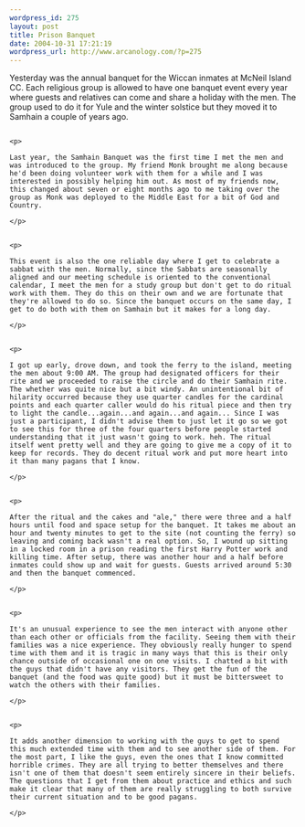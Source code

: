 ```yaml
--- 
wordpress_id: 275
layout: post
title: Prison Banquet
date: 2004-10-31 17:21:19
wordpress_url: http://www.arcanology.com/?p=275
---
```

<p>
                                                                                                                                                                                                                                                                                                                                                                                                                                                                                                                                                                                                                                                                                  Yesterday was the annual banquet for the Wiccan inmates at McNeil Island CC. Each religious group is allowed to have one banquet event every year where guests and relatives can come and share a holiday with the men. The group used to do it for Yule and the winter solstice but they moved it to Samhain a couple of years ago.
                                                                                                                                                                                                                                                                                                                                                                                                                                                                                                                                                                                                                                                                                </p>
                                                                                                                                                                                                                                                                                                                                                                                                                                                                                                                                                                                                                                                                                
                                                                                                                                                                                                                                                                                                                                                                                                                                                                                                                                                                                                                                                                                <p>
                                                                                                                                                                                                                                                                                                                                                                                                                                                                                                                                                                                                                                                                                  Last year, the Samhain Banquet was the first time I met the men and was introduced to the group. My friend Monk brought me along because he'd been doing volunteer work with them for a while and I was interested in possibly helping him out. As most of my friends now, this changed about seven or eight months ago to me taking over the group as Monk was deployed to the Middle East for a bit of God and Country.
                                                                                                                                                                                                                                                                                                                                                                                                                                                                                                                                                                                                                                                                                </p>
                                                                                                                                                                                                                                                                                                                                                                                                                                                                                                                                                                                                                                                                                
                                                                                                                                                                                                                                                                                                                                                                                                                                                                                                                                                                                                                                                                                <p>
                                                                                                                                                                                                                                                                                                                                                                                                                                                                                                                                                                                                                                                                                  This event is also the one reliable day where I get to celebrate a sabbat with the men. Normally, since the Sabbats are seasonally aligned and our meeting schedule is oriented to the conventional calendar, I meet the men for a study group but don't get to do ritual work with them. They do this on their own and we are fortunate that they're allowed to do so. Since the banquet occurs on the same day, I get to do both with them on Samhain but it makes for a long day.
                                                                                                                                                                                                                                                                                                                                                                                                                                                                                                                                                                                                                                                                                </p>
                                                                                                                                                                                                                                                                                                                                                                                                                                                                                                                                                                                                                                                                                
                                                                                                                                                                                                                                                                                                                                                                                                                                                                                                                                                                                                                                                                                <p>
                                                                                                                                                                                                                                                                                                                                                                                                                                                                                                                                                                                                                                                                                  I got up early, drove down, and took the ferry to the island, meeting the men about 9:00 AM. The group had designated officers for their rite and we proceeded to raise the circle and do their Samhain rite. The whether was quite nice but a bit windy. An unintentional bit of hilarity occurred because they use quarter candles for the cardinal points and each quarter caller would do his ritual piece and then try to light the candle...again...and again...and again... Since I was just a participant, I didn't advise them to just let it go so we got to see this for three of the four quarters before people started understanding that it just wasn't going to work. heh. The ritual itself went pretty well and they are going to give me a copy of it to keep for records. They do decent ritual work and put more heart into it than many pagans that I know.
                                                                                                                                                                                                                                                                                                                                                                                                                                                                                                                                                                                                                                                                                </p>
                                                                                                                                                                                                                                                                                                                                                                                                                                                                                                                                                                                                                                                                                
                                                                                                                                                                                                                                                                                                                                                                                                                                                                                                                                                                                                                                                                                <p>
                                                                                                                                                                                                                                                                                                                                                                                                                                                                                                                                                                                                                                                                                  After the ritual and the cakes and "ale," there were three and a half hours until food and space setup for the banquet. It takes me about an hour and twenty minutes to get to the site (not counting the ferry) so leaving and coming back wasn't a real option. So, I wound up sitting in a locked room in a prison reading the first Harry Potter work and killing time. After setup, there was another hour and a half before inmates could show up and wait for guests. Guests arrived around 5:30 and then the banquet commenced.
                                                                                                                                                                                                                                                                                                                                                                                                                                                                                                                                                                                                                                                                                </p>
                                                                                                                                                                                                                                                                                                                                                                                                                                                                                                                                                                                                                                                                                
                                                                                                                                                                                                                                                                                                                                                                                                                                                                                                                                                                                                                                                                                <p>
                                                                                                                                                                                                                                                                                                                                                                                                                                                                                                                                                                                                                                                                                  It's an unusual experience to see the men interact with anyone other than each other or officials from the facility. Seeing them with their families was a nice experience. They obviously really hunger to spend time with them and it is tragic in many ways that this is their only chance outside of occasional one on one visits. I chatted a bit with the guys that didn't have any visitors. They get the fun of the banquet (and the food was quite good) but it must be bittersweet to watch the others with their families.
                                                                                                                                                                                                                                                                                                                                                                                                                                                                                                                                                                                                                                                                                </p>
                                                                                                                                                                                                                                                                                                                                                                                                                                                                                                                                                                                                                                                                                
                                                                                                                                                                                                                                                                                                                                                                                                                                                                                                                                                                                                                                                                                <p>
                                                                                                                                                                                                                                                                                                                                                                                                                                                                                                                                                                                                                                                                                  It adds another dimension to working with the guys to get to spend this much extended time with them and to see another side of them. For the most part, I like the guys, even the ones that I know committed horrible crimes. They are all trying to better themselves and there isn't one of them that doesn't seem entirely sincere in their beliefs. The questions that I get from them about practice and ethics and such make it clear that many of them are really struggling to both survive their current situation and to be good pagans.
                                                                                                                                                                                                                                                                                                                                                                                                                                                                                                                                                                                                                                                                                </p>